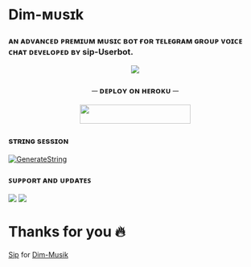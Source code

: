  # Dim-ᴍᴜsɪk

### ᴀɴ ᴀᴅᴠᴀɴᴄᴇᴅ ᴘʀᴇᴍɪᴜᴍ ᴍᴜsɪᴄ ʙᴏᴛ ғᴏʀ ᴛᴇʟᴇɢʀᴀᴍ ɢʀᴏᴜᴘ ᴠᴏɪᴄᴇ ᴄʜᴀᴛ ᴅᴇᴠᴇʟᴏᴘᴇᴅ ʙʏ sip-Userbot.

<p align="center"><a href="https://t.me/World_FriendShip_Zone"><img src="https://telegra.ph/file/fa34c7c1016aae47a6354.jpg"></a></p>


 <h3 align="center">
    ─ ᴅᴇᴩʟᴏʏ ᴏɴ ʜᴇʀᴏᴋᴜ ─
</h3>

<p align="center"><a href="https://dashboard.heroku.com/new?template=https://github.com/sip-Userbot/Dim-Musik"> <img src="https://img.shields.io/badge/Deploy%20On%20Heroku-black?style=for-the-badge&logo=heroku" width="220" height="38.45"/></a></p>


### sᴛʀɪɴɢ sᴇssɪᴏɴ

[![GenerateString](https://img.shields.io/badge/repl.it-generateString-black)](https://t.me/nandestringbot)


### ꜱᴜᴘᴘᴏʀᴛ ᴀɴᴅ ᴜᴘᴅᴀᴛᴇꜱ
<a href="https://t.me/suportsipuserbot"><img src="https://img.shields.io/badge/Join-Group%20Support-black.svg?style=for-the-badge&logo=Telegram"></a> <a href="https://t.me/suportNande"><img src="https://img.shields.io/badge/Join-Updates%20Channel-black.svg?style=for-the-badge&logo=Telegram"></a>

 # Thanks for you 🔥
[Sip](https://github.com/sip-Userbot/Dim-Musik) for [Dim-Musik](https://github.com/sip-Userbot/Dim-Musik)
